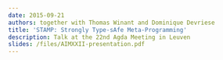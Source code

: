 ```yaml
---
date: 2015-09-21
authors: together with Thomas Winant and Dominique Devriese
title: 'STAMP: Strongly Type-sAfe Meta-Programming'
description: Talk at the 22nd Agda Meeting in Leuven
slides: /files/AIMXXII-presentation.pdf
---
```

